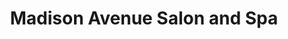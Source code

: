 ---
title: "Madison Avenue Salon and Spa"
url: /chandler/madison-avenue-salon-and-spa/
shop: Kosmetik
---